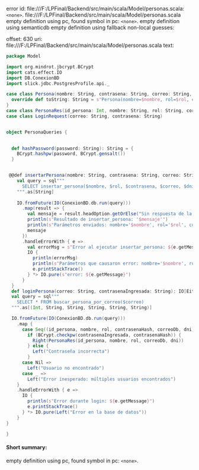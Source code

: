 error id: file:///F:/LPFinal/Backend/src/main/scala/Model/personas.scala:`<none>`.
file:///F:/LPFinal/Backend/src/main/scala/Model/personas.scala
empty definition using pc, found symbol in pc: `<none>`.
empty definition using semanticdb
empty definition using fallback
non-local guesses:

offset: 630
uri: file:///F:/LPFinal/Backend/src/main/scala/Model/personas.scala
text:
```scala
package Model

import org.mindrot.jbcrypt.BCrypt
import cats.effect.IO
import DB.ConexionBD
import slick.jdbc.PostgresProfile.api._

case class Persona(nombre: String, contrasena: String, correo: String, dni: String) {
  override def toString: String = s"Persona(nombre=$nombre, rol=$rol, correo=$correo, dni=$dni)"
}
case class PersonaRes(id_persona: Int, nombre: String, rol: String, correo: String, dni: String)
case class LoginRequest(correo: String, contrasena: String)


object PersonaQueries {

  
  def hashPassword(password: String): String = {
    BCrypt.hashpw(password, BCrypt.gensalt()) 
  }


 @@def insertarPersona(nombre: String, contrasena: String, correo: String, dni: String): IO[Boolean] = {
    val query = sql"""
      SELECT insertar_persona($nombre, $rol, $contrasena, $correo, $dni)
    """.as[String]
    
    IO.fromFuture(IO(ConexionBD.db.run(query)))
      .map(result => {
        val mensaje = result.headOption.getOrElse("Sin respuesta de la función")
        println(s"Resultado de insertar_persona: '$mensaje'")
        println(s"Parámetros enviados: nombre='$nombre', rol='$rol', correo='$correo', dni='$dni'")
        mensaje
      })
      .handleErrorWith { e =>
        val errorMsg = s"Error al ejecutar insertar_persona: ${e.getMessage}"
        IO {
          println(errorMsg)
          println(s"Parámetros que causaron error: nombre='$nombre', rol='$rol', correo='$correo', dni='$dni'")
          e.printStackTrace()
        } *> IO.pure(s"error: ${e.getMessage}")
      }
  }
  def loginPersona(correo: String, contrasenaIngresada: String): IO[Either[String, PersonaRes]] = {
  val query = sql"""
    SELECT * FROM buscar_persona_por_correo($correo)
  """.as[(Int, String, String, String, String, String)] 

  IO.fromFuture(IO(ConexionBD.db.run(query)))
    .map {
      case Seq((id_persona, nombre, rol, contrasenaHash, correoDb, dni)) =>
        if (BCrypt.checkpw(contrasenaIngresada, contrasenaHash)) {
          Right(PersonaRes(id_persona, nombre, rol, correoDb, dni)) 
        } else {
          Left("Contraseña incorrecta")
        }
      case Nil =>
        Left("Usuario no encontrado")
      case _ =>
        Left("Error inesperado: múltiples usuarios encontrados")
    }
    .handleErrorWith { e =>
      IO {
        println(s"Error durante login: ${e.getMessage}")
        e.printStackTrace()
      } *> IO.pure(Left("Error en la base de datos"))
    }
}

}


```


#### Short summary: 

empty definition using pc, found symbol in pc: `<none>`.